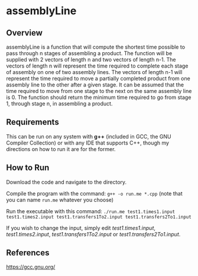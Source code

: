 # assemblyLine

## Overview
assemblyLine is a function that will compute the shortest time possible to pass through n stages of assembling a product. The function will be supplied with 2 vectors of length n and two vectors of length n-1. The vectors of length n will represent the time required to complete each stage of assembly on one of two assembly lines. The vectors of length n-1 will represent the time required to move a partially completed product from one assembly line to the other after a given stage. It can be assumed that the time required to move from one stage to the next on the same assembly line is 0. The function should return the minimum time required to go from stage 1, through stage n, in assembling a product.

## Requirements
This can be run on any system with **g++** (included in GCC, the GNU Compiler Collection) or with any IDE that supports C++, though my directions on how to run it are for the former.

## How to Run
Download the code and navigate to the directory.

Compile the program with the command: `g++ -o run.me *.cpp` (note that you can name `run.me` whatever you choose)

Run the executable with this command:
`./run.me test1.times1.input test1.times2.input test1.transfers1To2.input test1.transfers2To1.input`

If you wish to change the input, simply edit *test1.times1.input*, *test1.times2.input*, *test1.transfers1To2.input* or *test1.transfers2To1.input*.

## References
https://gcc.gnu.org/